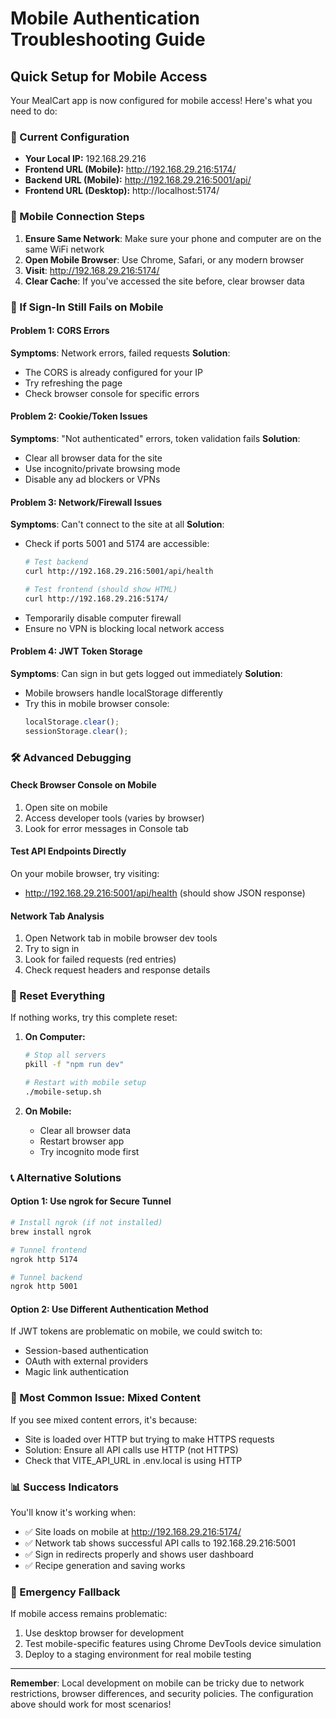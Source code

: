 # Mobile Authentication Troubleshooting Guide

## Quick Setup for Mobile Access

Your MealCart app is now configured for mobile access! Here's what you need to do:

### 🚀 Current Configuration
- **Your Local IP:** 192.168.29.216
- **Frontend URL (Mobile):** http://192.168.29.216:5174/
- **Backend URL (Mobile):** http://192.168.29.216:5001/api/
- **Frontend URL (Desktop):** http://localhost:5174/

### 📱 Mobile Connection Steps

1. **Ensure Same Network**: Make sure your phone and computer are on the same WiFi network
2. **Open Mobile Browser**: Use Chrome, Safari, or any modern browser
3. **Visit**: http://192.168.29.216:5174/
4. **Clear Cache**: If you've accessed the site before, clear browser data

### 🔧 If Sign-In Still Fails on Mobile

#### Problem 1: CORS Errors
**Symptoms**: Network errors, failed requests
**Solution**: 
- The CORS is already configured for your IP
- Try refreshing the page
- Check browser console for specific errors

#### Problem 2: Cookie/Token Issues  
**Symptoms**: "Not authenticated" errors, token validation fails
**Solution**:
- Clear all browser data for the site
- Use incognito/private browsing mode
- Disable any ad blockers or VPNs

#### Problem 3: Network/Firewall Issues
**Symptoms**: Can't connect to the site at all
**Solution**:
- Check if ports 5001 and 5174 are accessible:
  ```bash
  # Test backend
  curl http://192.168.29.216:5001/api/health
  
  # Test frontend (should show HTML)
  curl http://192.168.29.216:5174/
  ```
- Temporarily disable computer firewall
- Ensure no VPN is blocking local network access

#### Problem 4: JWT Token Storage
**Symptoms**: Can sign in but gets logged out immediately
**Solution**:
- Mobile browsers handle localStorage differently
- Try this in mobile browser console:
  ```javascript
  localStorage.clear();
  sessionStorage.clear();
  ```

### 🛠️ Advanced Debugging

#### Check Browser Console on Mobile
1. Open site on mobile
2. Access developer tools (varies by browser)
3. Look for error messages in Console tab

#### Test API Endpoints Directly
On your mobile browser, try visiting:
- http://192.168.29.216:5001/api/health (should show JSON response)

#### Network Tab Analysis
1. Open Network tab in mobile browser dev tools
2. Try to sign in
3. Look for failed requests (red entries)
4. Check request headers and response details

### 🔄 Reset Everything
If nothing works, try this complete reset:

1. **On Computer:**
   ```bash
   # Stop all servers
   pkill -f "npm run dev"
   
   # Restart with mobile setup
   ./mobile-setup.sh
   ```

2. **On Mobile:**
   - Clear all browser data
   - Restart browser app
   - Try incognito mode first

### 📞 Alternative Solutions

#### Option 1: Use ngrok for Secure Tunnel
```bash
# Install ngrok (if not installed)
brew install ngrok

# Tunnel frontend
ngrok http 5174

# Tunnel backend  
ngrok http 5001
```

#### Option 2: Use Different Authentication Method
If JWT tokens are problematic on mobile, we could switch to:
- Session-based authentication
- OAuth with external providers
- Magic link authentication

### 🎯 Most Common Issue: Mixed Content

If you see mixed content errors, it's because:
- Site is loaded over HTTP but trying to make HTTPS requests
- Solution: Ensure all API calls use HTTP (not HTTPS)
- Check that VITE_API_URL in .env.local is using HTTP

### 📊 Success Indicators

You'll know it's working when:
- ✅ Site loads on mobile at http://192.168.29.216:5174/
- ✅ Network tab shows successful API calls to 192.168.29.216:5001
- ✅ Sign in redirects properly and shows user dashboard
- ✅ Recipe generation and saving works

### 🚨 Emergency Fallback

If mobile access remains problematic:
1. Use desktop browser for development
2. Test mobile-specific features using Chrome DevTools device simulation
3. Deploy to a staging environment for real mobile testing

---

**Remember**: Local development on mobile can be tricky due to network restrictions, browser differences, and security policies. The configuration above should work for most scenarios!
